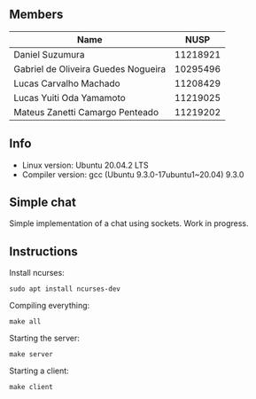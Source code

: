 ## Members
  Name | NUSP
  ------------ | -------------
  Daniel Suzumura | 11218921
  Gabriel de Oliveira Guedes Nogueira | 10295496
  Lucas Carvalho Machado | 11208429
  Lucas Yuiti Oda Yamamoto  | 11219025
  Mateus Zanetti Camargo Penteado | 11219202
  
## Info
* Linux version: Ubuntu 20.04.2 LTS 
* Compiler version: gcc (Ubuntu 9.3.0-17ubuntu1~20.04) 9.3.0

## Simple chat
Simple implementation of a chat using sockets. Work in progress.


## Instructions

Install ncurses:

```
sudo apt install ncurses-dev
```

Compiling everything:

```
make all
```

Starting the server:

```
make server
```
	
Starting a client:

```
make client
```
